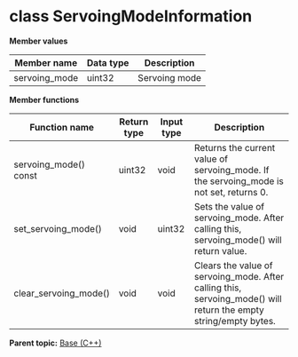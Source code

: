 # class ServoingModeInformation

 **Member values** 

|Member name|Data type|Description|
|-----------|---------|-----------|
|servoing\_mode|uint32|Servoing mode|

 **Member functions** 

|Function name|Return type|Input type|Description|
|-------------|-----------|----------|-----------|
|servoing\_mode\(\) const|uint32|void|Returns the current value of servoing\_mode. If the servoing\_mode is not set, returns 0.|
|set\_servoing\_mode\(\)|void|uint32|Sets the value of servoing\_mode. After calling this, servoing\_mode\(\) will return value.|
|clear\_servoing\_mode\(\)|void|void|Clears the value of servoing\_mode. After calling this, servoing\_mode\(\) will return the empty string/empty bytes.|

**Parent topic:** [Base \(C++\)](../../summary_pages/Base.md)

